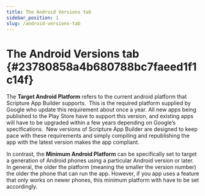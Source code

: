 ```yaml
---
title: The Android Versions tab
sidebar_position: 1
slug: /android-versions-tab
---
```




# The Android Versions tab {#23780858a4b680788bc7faeed1f1c14f}


The **Target Android Platform** refers to the current android platform that Scripture App Builder supports.  This is the required platform supplied by Google who update this requirement about once a year. All new apps being published to the Play Store have to support this version, and existing apps will have to be upgraded within a few years depending on Google’s specifications.  New versions of Scripture App Builder are designed to keep pace with these requirements and simply compiling and republishing the app with the latest version makes the app compliant.


In contrast, the **Minimum Android Platform** can be specifically set to target a generation of Android phones using a particular Android version or later. In general, the older the platform (meaning the smaller the version number) the older the phone that can run the app. However, if you app uses a feature that only works on newer phones, this minimum platform with have to be set accordingly.


